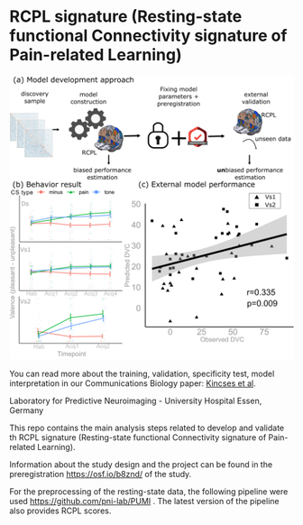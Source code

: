 RCPL signature (Resting-state functional Connectivity signature of Pain-related Learning)
==========================
<div align="center">
  <img src="docs/fig1.png" alt="Diagram" width="700">
</div>


You can read more about the training, validation, specificity test, model interpretation in our Communications Biology paper: [Kincses et al](https://doi.org/10.1038/s42003-024-06574-y).

Laboratory for Predictive Neuroimaging - University Hospital Essen, Germany

This repo contains the main analysis steps related to develop and validate th RCPL signature (Resting-state functional Connectivity signature of Pain-related Learning).

Information about the study design and the project can be found in the preregistration <https://osf.io/b8znd/> of the study.

For the preprocessing of the resting-state data, the following pipeline were used <https://github.com/pni-lab/PUMI> . The latest version of the pipeline also provides RCPL scores.
